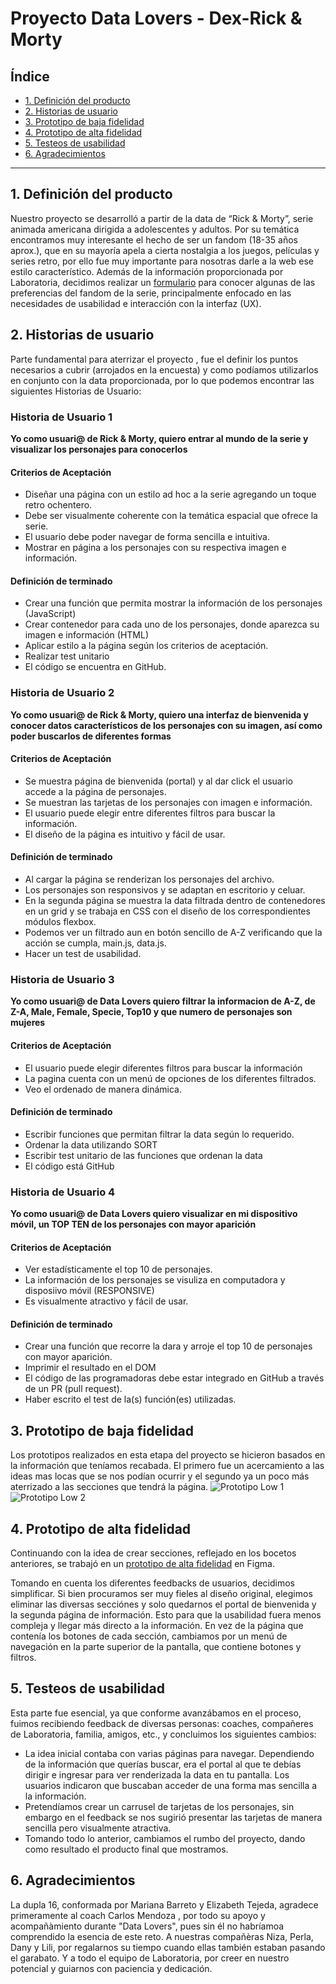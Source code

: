 # Proyecto Data Lovers - Dex-Rick & Morty

## Índice 
* [1. Definición del producto](#1-definici%C3%B3n-del-producto)
* [2. Historias de usuario](#2-historias-de-usuario)
* [3. Prototipo de baja fidelidad](#3-prototipo-de-baja-fidelidad)
* [4. Prototipo de alta fidelidad](#4-prototipo-de-alta-fidelidad)
* [5. Testeos de usabilidad](#5-testeos-de-usabilidad)
* [6. Agradecimientos](#6-agradecimeintos)


***

## 1. Definición del producto
Nuestro proyecto se desarrolló a partir de la data de “Rick & Morty”, serie animada americana dirigida a adolescentes y adultos. Por su temática encontramos muy interesante el hecho de ser un fandom (18-35 años aprox.), que en su mayoría apela a cierta nostalgia a los juegos, películas y series retro, por ello fue muy importante para nosotras darle a la web ese estilo característico.
Además de la información proporcionada por Laboratoria, decidimos realizar un [formulario](https://es.surveymonkey.com/r/XX37JZW) para conocer algunas de las preferencias del fandom de la serie, principalmente enfocado en las necesidades de usabilidad e interacción con la interfaz (UX).



## 2. Historias de usuario

Parte fundamental para aterrizar el proyecto , fue el definir los puntos necesarios a cubrir (arrojados en  la encuesta) y como podíamos utilizarlos en conjunto con la data proporcionada, por lo que podemos encontrar las siguientes Historias de Usuario:

### Historia de Usuario 1
**Yo como usuari@ de Rick & Morty, quiero entrar al mundo de la serie y visualizar los personajes para conocerlos**

#### Criterios de Aceptación
* Diseñar una página con un estilo ad hoc a la serie agregando un toque retro ochentero.
* Debe ser visualmente coherente con la temática espacial que ofrece la serie.
* El usuario debe poder navegar de forma sencilla e intuitiva. 
* Mostrar en página a los personajes con su respectiva imagen e información.

#### Definición de terminado
* Crear una función que permita mostrar la información de los personajes (JavaScript)
* Crear contenedor para cada uno de los personajes, donde aparezca su imagen e información (HTML)
* Aplicar estilo a la página según los criterios de aceptación.
* Realizar test unitario
* El código se encuentra en GitHub.

### Historia de Usuario 2
**Yo como usuari@ de Rick & Morty, quiero una interfaz de bienvenida y conocer datos característicos de los personajes con su imagen, así como poder buscarlos de diferentes formas**

#### Criterios de Aceptación
* Se muestra página de bienvenida (portal) y al dar click el usuario accede a la página de personajes.
* Se muestran las tarjetas de los personajes con imagen e información.
* El usuario puede elegir entre diferentes filtros para buscar la información. 
* El diseño de la página es intuitivo y fácil de usar.
#### Definición de terminado
* Al cargar la página se renderizan los personajes del archivo. 
* Los personajes son responsivos y se adaptan en escritorio y celuar.
* En la segunda página se muestra la data filtrada dentro de contenedores en un grid y se trabaja en CSS con el diseño de los correspondientes módulos flexbox.
* Podemos ver un filtrado aun en botón sencillo de A-Z verificando que la acción se cumpla, main.js, data.js.
* Hacer un test de usabilidad. 

### Historia de Usuario 3
**Yo como usuari@ de Data Lovers quiero filtrar la informacion de A-Z, de Z-A, Male, Female, Specie, Top10 y que numero de personajes son mujeres**

#### Criterios de Aceptación
* El usuario puede elegir diferentes filtros para buscar la información 
* La pagina cuenta con un menú de opciones de los diferentes filtrados.
* Veo el ordenado de manera dinámica.

#### Definición de terminado
* Escribir funciones que permitan filtrar la data según lo requerido.
* Ordenar la data utilizando SORT
* Escribir test unitario de las funciones que ordenan la data
* El código está GitHub

### Historia de Usuario 4
**Yo como usuari@ de Data Lovers quiero visualizar en mi dispositivo móvil,  un TOP TEN de los personajes con mayor aparición**

#### Criterios de Aceptación
* Ver estadísticamente el top 10 de personajes. 
* La información de los personajes se visuliza en computadora y disposiivo móvil (RESPONSIVE)
* Es visualmente atractivo y fácil de usar.

#### Definición de terminado
* Crear una función que recorre la dara y arroje el top 10 de personajes con mayor aparición.
* Imprimir el resultado en el DOM
* El código de las programadoras debe estar integrado en GitHub a través de un PR (pull request).
* Haber escrito el test de la(s) función(es) utilizadas.

## 3. Prototipo de baja fidelidad
Los prototipos realizados en esta etapa del proyecto se hicieron basados en la información que teníamos recabada. El primero fue un acercamiento a las ideas mas locas que se nos podían ocurrir y el segundo ya un poco más aterrizado a las secciones que tendrá la página. 
![Prototipo Low 1](/src/assets/prototipoLow1.jpg)
![Prototipo Low 2](/src/assets/prototipoLow2.jpg)

## 4. Prototipo de alta fidelidad
Continuando con la idea de crear secciones, reflejado en los bocetos anteriores, se trabajó en un [prototipo de alta fidelidad](https://www.figma.com/proto/7SYhVZosKhp56iL0cTP1pe/Dex-Rick-and-Morty?node-id=11%3A7&scaling=contain&page-id=0%3A1&starting-point-node-id=11%3A7&show-proto-sidebar=1) en Figma. 

Tomando en cuenta los diferentes feedbacks de usuarios, decidimos simplificar.  Si bien procuramos ser muy fieles al diseño original, elegimos eliminar las diversas secciónes y solo quedarnos el portal de bienvenida y la segunda página de información. Esto para que la usabilidad fuera menos compleja y llegar más directo a la información.
En vez de la página que contenía los botones de cada sección, cambiamos por un menú de navegación en la parte superior de la pantalla,  que contiene botones y filtros.

## 5. Testeos de usabilidad
Esta parte fue esencial, ya que conforme avanzábamos en el proceso, fuimos recibiendo feedback de diversas personas: coaches, compañeres de Laboratoria, familia, amigos, etc.,  y concluimos los siguientes cambios: 

* La idea inicial contaba con varias páginas para navegar. Dependiendo de la información que querías buscar, era el portal al que te debías dirigir e ingresar para ver renderizada la data en tu pantalla. Los usuarios indicaron que buscaban acceder de una forma mas sencilla a la información. 
* Pretendíamos crear un carrusel de tarjetas de los personajes, sin embargo en el feedback se nos sugirió presentar las tarjetas de manera sencilla pero visualmente atractiva. 
* Tomando todo lo anterior, cambiamos el rumbo del proyecto, dando como resultado el producto final que mostramos. 

## 6. Agradecimientos
La dupla 16, conformada por Mariana Barreto y Elizabeth Tejeda, agradece primeramente al coach Carlos Mendoza , por todo su apoyo y acompañàmiento durante "Data Lovers", pues sin él no habríamoa comprendido la esencia de este reto. A nuestras compañèras Niza, Perla, Dany y Lili, por regalarnos su tiempo cuando ellas también estaban pasando el garabato. Y a todo el equipo de Laboratoria, por creer en nuestro potencial y guiarnos con paciencia y dedicación. 